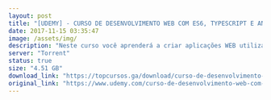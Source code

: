 ```yaml
---
layout: post
title: "[UDEMY] - CURSO DE DESENVOLVIMENTO WEB COM ES6, TYPESCRIPT E ANGULAR 4"
date: 2017-11-15 03:35:47
image: /assets/img/
description: "Neste curso você aprenderá a criar aplicações WEB utilizando o framework Angular em sua versão 4. Além disso, no processo de desenvolvimento das aplicações você utilizará o JavaScript em sua versão mais recente (ES6) juntamente com o superset TypeScript."
server: "Torrent"
status: true
size: "4.51 GB"
download_link: "https://topcursos.ga/download/curso-de-desenvolvimento-web-com-es6-typescript-e-angular-4.torrent"
original_link: "https://www.udemy.com/curso-de-desenvolvimento-web-com-es6-typescript-e-angular-4"
---
```

